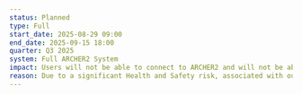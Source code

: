 ```yaml
---
status: Planned
type: Full 
start_date: 2025-08-29 09:00
end_date: 2025-09-15 18:00
quarter: Q3 2025
system: Full ARCHER2 System 
impact: Users will not be able to connect to ARCHER2 and will not be able to access data on any of the ARCHER2 file systems.  The system will be drained of jobs ahead of the power outage and jobs will not run during this period. Any queued jobs will remain in the queue during the outage and jobs will start once the service is returned. SAFE and the ARCHER2 website will be available. <br><b>Update Monday 15th September 16&colon;21</b><br>The return to service is taking longer than expected as careful testing is needed of both the power and cooling and the machine at every stage.  Work will continue tomorrow to bring ARCHER2 back, and we will send out a further update in the middle of the day.
reason: Due to a significant Health and Safety risk, associated with our power supply to the site, action is required at the Advanced Computing Facility (ACF). There will be a full power outage to the site during this period. Specialised external contractors will be working on a 24/7 basis for the outage period replacing switchgear. 
---
```

